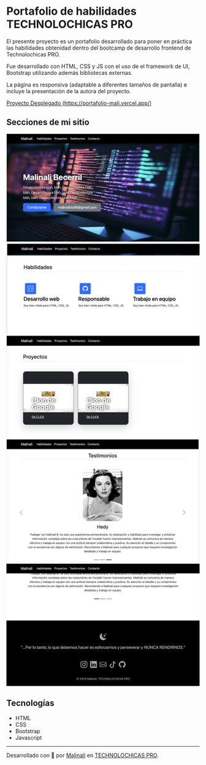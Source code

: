 # Portafolio de habilidades TECHNOLOCHICAS PRO

El presente proyecto es un portafolio desarrollado para poner en práctica las habilidades obtenidad dentro del bootcamp de desarrollo frontend de Technolochicas PRO.

Fue desarrollado con HTML, CSS y JS con el uso de el framework de UI, Bootstrap utilizando además bibliotecas externas.

La página es responsiva (adaptable a diferentes tamaños de pantalla) e incluye la presentación de la autora del proyecto.

[Proyecto Desplegado (https://portafolio-mali.vercel.app/)](https://portafolio-mali.vercel.app/)

## Secciones de mi sitio

![Presentación](assets/readme/1.png)
![Habilidades](assets/readme/2.png)
![Proyectos](assets/readme/3.png)
![Testimonios](assets/readme/4.png)
![Contacto](assets/readme/5.png)


## Tecnologías

* HTML
* CSS
* Bootstrap
* Javascript

---

Desarrollado con 💜 por [Malinali](https://malinali.dev/) en [TECHNOLOCHICAS PRO](https://tecnolochicas.mx/).